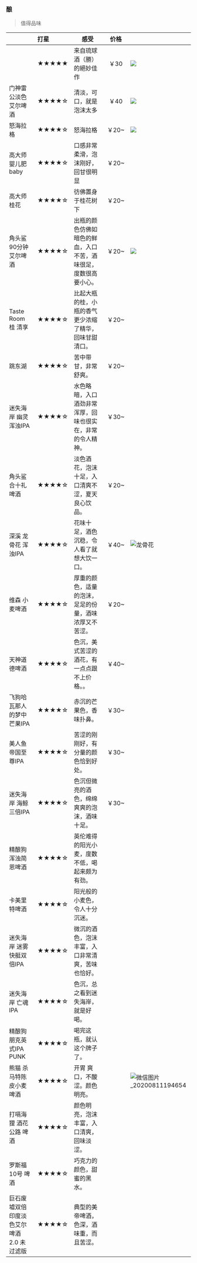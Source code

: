 ### 酿

> 值得品味

|                                            | 打星  | 感受                                                         | 价格  |                                                              |
| ------------------------------------------ | :---- | ------------------------------------------------------------ | :---: | ------------------------------------------------------------ |
|                                            | ★★★★★ | 来自琉球酒（勝）的絕妙佳作                                   | ￥30  | ![](D:\OWN\pic\精酿\source\IMG_4248.JPG)                     |
| 门神雷公淡色艾尔啤酒                       | ★★★★☆ | 清淡，可口，就是泡沫太多                                     | ￥40  | ![](D:\OWN\pic\精酿\source\IMG_4065.JPG)                     |
| 怒海拉格                                   | ★★★★☆ | 怒海拉格                                                     | ￥20~ | ![](D:\OWN\pic\精酿\source\IMG_4101.JPG)                     |
| 高大师 婴儿肥 baby                         | ★★★★☆ | 口感非常柔滑，泡沫刚好，回甘很明显                           | ￥20~ |                                                              |
| 高大师 桂花                                | ★★★★☆ | 彷佛置身于桂花树下                                           | ￥20~ |                                                              |
| 角头鲨90分钟 艾尔啤酒                      | ★★★★☆ | 出瓶的颜色仿佛如暗色的鲜血，入口不苦，酒味很足，度数很高要小心。 | ￥20~ | ![](D:\OWN\pic\精酿\source\IMG_4300.JPG)                     |
| Taste Room 桂 清享                         | ★★★★☆ | 比起大瓶的桂，小瓶的香气更少浓缩了精华，回味甘甜清口。       | ￥20~ |                                                              |
| 跳东湖                                     | ★★★★☆ | 苦中带甘，非常舒爽。                                         | ￥20~ |                                                              |
| 迷失海岸 幽灵浑浊IPA                       | ★★★★☆ | 水色略暗，入口酒劲非常浑厚，回味也很实在，非常的令人精神。   | ￥30~ |                                                              |
| 角头鲨 合十礼啤酒                          | ★★★★☆ | 淡色酒花，泡沫十足，入口清爽不涩，夏天良心饮品。             | ￥20~ |                                                              |
| 深溪 龙骨花 浑浊IPA                        | ★★★★☆ | 花味十足，酒色沉稳，令人看了就想大饮一口。                   | ￥40~ | ![龙骨花](D:\OWN\pic\精酿\source\龙骨花.jpg)                 |
| 维森 小麦啤酒                              | ★★★★☆ | 厚重的颜色，适量的泡沫，足足的份量，酒味浓厚又不苦涩。       | ￥20~ |                                                              |
| 天神道德啤酒                               | ★★★★☆ | 色沉，美式苦涩的酒花，有一点点跟不上价格。。                 | ￥40~ |                                                              |
| 飞狗哈瓦那人的梦中芒果IPA                  | ★★★★☆ | 赤沉的芒果色，香味扑鼻。                                     | ￥30~ |                                                              |
| 美人鱼帝国至尊IPA                          | ★★★★☆ | 苦涩的刚刚好，有分量的颜色恰到好处。                         | ￥30~ |                                                              |
| 迷失海岸 海鲸三倍IPA                       | ★★★★☆ | 色沉但微亮的酒色，绵绵爽爽的泡沫，酒味十足。                 | ￥30~ |                                                              |
| 精酿狗 浑浊简恩啤酒                        | ★★★★☆ | 英伦难得的阳光小麦，度数不低，喝起来颇为有劲。               |       |                                                              |
| 卡美里特啤酒                               | ★★★★☆ | 阳光般的小麦色，令人十分沉迷。                               |       |                                                              |
| 迷失海岸 迷雾快艇双倍IPA                   | ★★★★☆ | 微沉的酒色，泡沫丰富，入口非常清爽，苦味也恰好。             |       |                                                              |
| 迷失海岸 亡魂IPA                           | ★★★★☆ | 色沉，总之看到迷失海岸，就是好喝。                           |       |                                                              |
| 精酿狗 朋克英式IPA PUNK                    | ★★★★☆ | 喝完这瓶，就认这个牌子了。                                   |       |                                                              |
| 熊猫 杀马特陈皮小麦啤酒                    | ★★★★☆ | 开胃 爽口，不酸涩。颜色明亮。                                |       | ![微信图片_20200811194654](D:\OWN\pic\精酿\source\微信图片_20200811194654.jpg) |
| 打嗝海狸 酒花公路 啤酒                     | ★★★★☆ | 颜色明亮，泡沫丰富，入口清爽，回味淡涩。                     |       |                                                              |
| 罗斯福 10号 啤酒                           | ★★★★☆ | 巧克力的颜色，甜蜜的黑水。                                   |       |                                                              |
| 巨石废墟双倍 印度淡色艾尔啤酒 2.0 未过滤版 | ★★★★☆ | 典型的美帝啤酒，色深，酒味重，而且苦涩。                     |       |                                                              |



